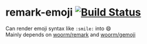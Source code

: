 # remark-emoji [![Build Status](https://img.shields.io/travis/jackycute/remark-gemoji.svg)](https://travis-ci.org/jackycute/remark-gemoji)

Can render emoji syntax like `:smile:` into 😄  
Mainly depends on [woorm/remark](https://github.com/wooorm/remark) and [woorm/gemoji](https://github.com/wooorm/gemoji)
